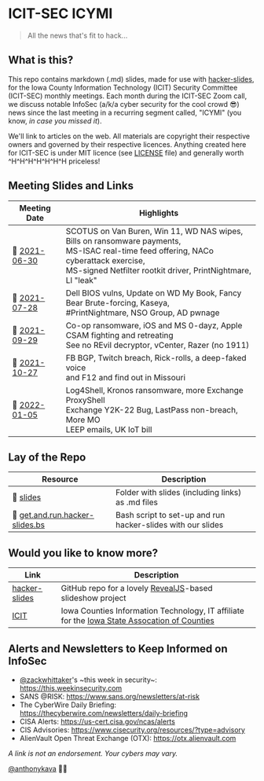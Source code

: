 # ICIT-SEC ICYMI
> All the news that's fit to hack...

## What is this?

This repo contains markdown (.md) slides, made for use with [hacker-slides](https://github.com/msoedov/hacker-slides), for the Iowa County Information Technology (ICIT) Security Committee (ICIT-SEC) monthly meetings. Each month during the ICIT-SEC Zoom call, we discuss notable InfoSec (a/k/a cyber security for the cool crowd :sunglasses:) news since the last meeting in a recurring segment called, "ICYMI" (you know, *in case you missed it*).

We'll link to articles on the web. All materials are copyright their respective owners and governed by their respective licences. Anything created here for ICIT-SEC is under MIT licence (see [LICENSE](LICENSE) file) and generally worth ^H^H^H^H^H^H^H priceless!

## Meeting Slides and Links

Meeting Date | Highlights
--- | ---
:floppy_disk: [2021-06-30](slides/2021-06-30.icit-sec.icymi.slides.md) | SCOTUS on Van Buren, Win 11, WD NAS wipes, Bills on ransomware payments,<br>MS-ISAC real-time feed offering, NACo cyberattack exercise,<br>MS-signed Netfilter rootkit driver, PrintNightmare, LI "leak"
:floppy_disk: [2021-07-28](slides/2021-07-28.icit-sec.icymi.slides.md) | Dell BIOS vulns, Update on WD My Book, Fancy Bear Brute-forcing, Kaseya,<br>#PrintNightmare, NSO Group, AD pwnage
:floppy_disk: [2021-09-29](slides/2021-09-29.icit-sec.icymi.slides.md) | Co-op ransomware, iOS and MS 0-dayz, Apple CSAM fighting and retreating<br>See no REvil decryptor, vCenter, Razer (no 1911)
:floppy_disk: [2021-10-27](slides/2021-10-27.icit-sec.icymi.slides.md) | FB BGP, Twitch breach, Rick-rolls, a deep-faked voice<br>and F12 and find out in Missouri
:floppy_disk: [2022-01-05](slides/2022-01-05.icit-sec.icymi.slides.md) | Log4Shell, Kronos ransomware, more Exchange ProxyShell<br>Exchange Y2K-22 Bug, LastPass non-breach, More MO<br>LEEP emails, UK IoT bill

<!-- :construction: -->

## Lay of the Repo

Resource | Description
--- | ---
:file_folder: [slides](slides) | Folder with slides (including links) as .md files
:shell: [get.and.run.hacker-slides.bs](get.and.run.hacker-slides.bs) | Bash script to set-up and run hacker-slides with our slides

## Would you like to know more?

Link | Description
--- | ---
[hacker-slides](https://github.com/msoedov/hacker-slides) | GitHub repo for a lovely [RevealJS](https://revealjs.com)-based slideshow project
[ICIT](https://iowacountiesit.org) | Iowa Counties Information Technology, IT affiliate for the [Iowa State Assocation of Counties](https://iowacounties.org)

## Alerts and Newsletters to Keep Informed on InfoSec

- [@zackwhittaker](https://twitter.com/zackwhittaker)'s \~this week in security\~: https://this.weekinsecurity.com
- SANS @RISK: https://www.sans.org/newsletters/at-risk
- The CyberWire Daily Briefing: https://thecyberwire.com/newsletters/daily-briefing
- CISA Alerts: https://us-cert.cisa.gov/ncas/alerts
- CIS Advisories: https://www.cisecurity.org/resources/?type=advisory
- AlienVault Open Threat Exchange (OTX): https://otx.alienvault.com

*A link is not an endorsement. Your cybers may vary.*

[@anthonykava](https://forensic.coffee) :male_detective:
